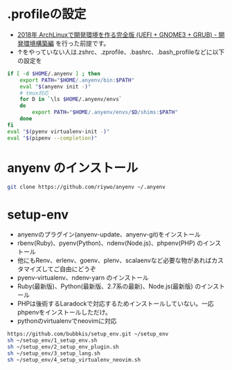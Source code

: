 # .profileの設定
- [2018年 ArchLinuxで開発環境を作る完全版 (UEFI + GNOME3 + GRUB) - 開発環境構築編](https://ore.saizensen.tech/2018_archlinux_develop_settings/) を行った前提です。
- ↑をやっていない人は.zshrc、.zprofile、.bashrc、.bash_profileなどに以下の設定を
```zsh
if [ -d $HOME/.anyenv ] ; then
    export PATH="$HOME/.anyenv/bin:$PATH"
    eval "$(anyenv init -)"
    # tmux対応
    for D in `\ls $HOME/.anyenv/envs`
    do
        export PATH="$HOME/.anyenv/envs/$D/shims:$PATH"
    done
fi
eval "$(pyenv virtualenv-init -)"
eval "$(pipenv --completion)"
```

# anyenv のインストール
```zsh
git clone https://github.com/riywo/anyenv ~/.anyenv
```

# setup-env
- anyenvのプラグイン(anyenv-update、anyenv-git)をインストール
- rbenv(Ruby)、pyenv(Python)、ndenv(Node.js)、phpenv(PHP) のインストール
 - 他にもRenv、erlenv、goenv、plenv、scalaenvなど必要な物があればカスタマイズしてご自由にどうぞ
- pyenv-virtualenv、ndenv-yarn のインストール
- Ruby(最新版)、Python(最新版、2.7系の最新)、Node.js(最新版) のインストール
- PHPは後術するLaradockで対応するためインストールしていない。一応phpenvをインストールしただけ。
- pythonのvirtualenvでneovimに対応
```zsh
https://github.com/bubbkis/setup_env.git ~/setup_env
sh ~/setup_env/1_setup_env.sh
sh ~/setup_env/2_setup_env_plugin.sh
sh ~/setup_env/3_setup_lang.sh
sh ~/setup_env/4_setup_virtualenv_neovim.sh
```
